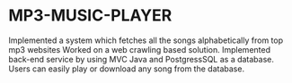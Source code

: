 # MP3-MUSIC-PLAYER
Implemented a system which fetches all the songs alphabetically from top mp3 websites Worked on a web crawling based solution. Implemented back-end service by using MVC Java and PostgressSQL as a database. Users can easily play or download any song from the database.
